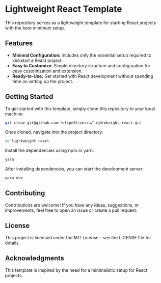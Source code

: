 # Lightweight React Template

This repository serves as a lightweight template for starting React projects with the bare minimum setup.

## Features

- **Minimal Configuration:** Includes only the essential setup required to kickstart a React project.
- **Easy to Customize:** Simple directory structure and configuration for easy customization and extension.
- **Ready-to-Use:** Get started with React development without spending time on setting up the project.

## Getting Started

To get started with this template, simply clone this repository to your local machine:

```bash
git clone git@github.com:felipe0liveira/lightwheight-react.git
```

Once cloned, navigate into the project directory:

```bash
cd lightweight-react
```

Install the dependencies using npm or yarn:
```bash
yarn
```

After installing dependencies, you can start the development server:
```bash
yarn dev
```

## Contributing
Contributions are welcome! If you have any ideas, suggestions, or improvements, feel free to open an issue or create a pull request.

## License
This project is licensed under the MIT License - see the LICENSE file for details.

## Acknowledgments
This template is inspired by the need for a minimalistic setup for React projects.
